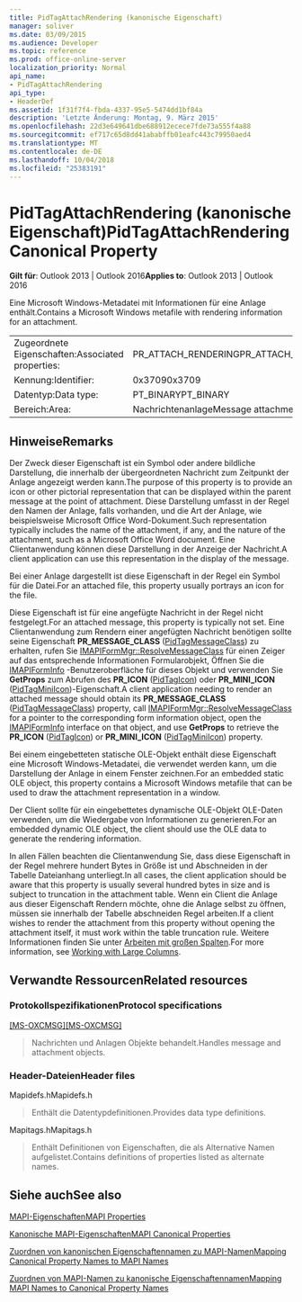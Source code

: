 ```yaml
---
title: PidTagAttachRendering (kanonische Eigenschaft)
manager: soliver
ms.date: 03/09/2015
ms.audience: Developer
ms.topic: reference
ms.prod: office-online-server
localization_priority: Normal
api_name:
- PidTagAttachRendering
api_type:
- HeaderDef
ms.assetid: 1f31f7f4-fbda-4337-95e5-5474dd1bf84a
description: 'Letzte Änderung: Montag, 9. März 2015'
ms.openlocfilehash: 22d3e649641dbe688912ecece7fde73a555f4a88
ms.sourcegitcommit: ef717c65d8dd41ababffb01eafc443c79950aed4
ms.translationtype: MT
ms.contentlocale: de-DE
ms.lasthandoff: 10/04/2018
ms.locfileid: "25383191"
---
```

# <a name="pidtagattachrendering-canonical-property"></a><span data-ttu-id="18ee3-103">PidTagAttachRendering (kanonische Eigenschaft)</span><span class="sxs-lookup"><span data-stu-id="18ee3-103">PidTagAttachRendering Canonical Property</span></span>

  
  
<span data-ttu-id="18ee3-104">**Gilt für**: Outlook 2013 | Outlook 2016</span><span class="sxs-lookup"><span data-stu-id="18ee3-104">**Applies to**: Outlook 2013 | Outlook 2016</span></span> 
  
<span data-ttu-id="18ee3-105">Eine Microsoft Windows-Metadatei mit Informationen für eine Anlage enthält.</span><span class="sxs-lookup"><span data-stu-id="18ee3-105">Contains a Microsoft Windows metafile with rendering information for an attachment.</span></span> 
  
|||
|:-----|:-----|
|<span data-ttu-id="18ee3-106">Zugeordnete Eigenschaften:</span><span class="sxs-lookup"><span data-stu-id="18ee3-106">Associated properties:</span></span>  <br/> |<span data-ttu-id="18ee3-107">PR_ATTACH_RENDERING</span><span class="sxs-lookup"><span data-stu-id="18ee3-107">PR_ATTACH_RENDERING</span></span>  <br/> |
|<span data-ttu-id="18ee3-108">Kennung:</span><span class="sxs-lookup"><span data-stu-id="18ee3-108">Identifier:</span></span>  <br/> |<span data-ttu-id="18ee3-109">0x3709</span><span class="sxs-lookup"><span data-stu-id="18ee3-109">0x3709</span></span>  <br/> |
|<span data-ttu-id="18ee3-110">Datentyp:</span><span class="sxs-lookup"><span data-stu-id="18ee3-110">Data type:</span></span>  <br/> |<span data-ttu-id="18ee3-111">PT_BINARY</span><span class="sxs-lookup"><span data-stu-id="18ee3-111">PT_BINARY</span></span>  <br/> |
|<span data-ttu-id="18ee3-112">Bereich:</span><span class="sxs-lookup"><span data-stu-id="18ee3-112">Area:</span></span>  <br/> |<span data-ttu-id="18ee3-113">Nachrichtenanlage</span><span class="sxs-lookup"><span data-stu-id="18ee3-113">Message attachment</span></span>  <br/> |
   
## <a name="remarks"></a><span data-ttu-id="18ee3-114">Hinweise</span><span class="sxs-lookup"><span data-stu-id="18ee3-114">Remarks</span></span>

<span data-ttu-id="18ee3-115">Der Zweck dieser Eigenschaft ist ein Symbol oder andere bildliche Darstellung, die innerhalb der übergeordneten Nachricht zum Zeitpunkt der Anlage angezeigt werden kann.</span><span class="sxs-lookup"><span data-stu-id="18ee3-115">The purpose of this property is to provide an icon or other pictorial representation that can be displayed within the parent message at the point of attachment.</span></span> <span data-ttu-id="18ee3-116">Diese Darstellung umfasst in der Regel den Namen der Anlage, falls vorhanden, und die Art der Anlage, wie beispielsweise Microsoft Office Word-Dokument.</span><span class="sxs-lookup"><span data-stu-id="18ee3-116">Such representation typically includes the name of the attachment, if any, and the nature of the attachment, such as a Microsoft Office Word document.</span></span> <span data-ttu-id="18ee3-117">Eine Clientanwendung können diese Darstellung in der Anzeige der Nachricht.</span><span class="sxs-lookup"><span data-stu-id="18ee3-117">A client application can use this representation in the display of the message.</span></span> 
  
<span data-ttu-id="18ee3-118">Bei einer Anlage dargestellt ist diese Eigenschaft in der Regel ein Symbol für die Datei.</span><span class="sxs-lookup"><span data-stu-id="18ee3-118">For an attached file, this property usually portrays an icon for the file.</span></span> 
  
<span data-ttu-id="18ee3-119">Diese Eigenschaft ist für eine angefügte Nachricht in der Regel nicht festgelegt.</span><span class="sxs-lookup"><span data-stu-id="18ee3-119">For an attached message, this property is typically not set.</span></span> <span data-ttu-id="18ee3-120">Eine Clientanwendung zum Rendern einer angefügten Nachricht benötigen sollte seine Eigenschaft **PR_MESSAGE_CLASS** ([PidTagMessageClass](pidtagmessageclass-canonical-property.md)) zu erhalten, rufen Sie [IMAPIFormMgr::ResolveMessageClass](imapiformmgr-resolvemessageclass.md) für einen Zeiger auf das entsprechende Informationen Formularobjekt, Öffnen Sie die [IMAPIFormInfo](imapiforminfoimapiprop.md) -Benutzeroberfläche für dieses Objekt und verwenden Sie **GetProps** zum Abrufen des **PR_ICON** ([PidTagIcon](pidtagicon-canonical-property.md)) oder **PR_MINI_ICON** ([PidTagMiniIcon](pidtagminiicon-canonical-property.md))-Eigenschaft.</span><span class="sxs-lookup"><span data-stu-id="18ee3-120">A client application needing to render an attached message should obtain its **PR_MESSAGE_CLASS** ([PidTagMessageClass](pidtagmessageclass-canonical-property.md)) property, call [IMAPIFormMgr::ResolveMessageClass](imapiformmgr-resolvemessageclass.md) for a pointer to the corresponding form information object, open the [IMAPIFormInfo](imapiforminfoimapiprop.md) interface on that object, and use **GetProps** to retrieve the **PR_ICON** ([PidTagIcon](pidtagicon-canonical-property.md)) or **PR_MINI_ICON** ([PidTagMiniIcon](pidtagminiicon-canonical-property.md)) property.</span></span> 
  
<span data-ttu-id="18ee3-121">Bei einem eingebetteten statische OLE-Objekt enthält diese Eigenschaft eine Microsoft Windows-Metadatei, die verwendet werden kann, um die Darstellung der Anlage in einem Fenster zeichnen.</span><span class="sxs-lookup"><span data-stu-id="18ee3-121">For an embedded static OLE object, this property contains a Microsoft Windows metafile that can be used to draw the attachment representation in a window.</span></span> 
  
<span data-ttu-id="18ee3-122">Der Client sollte für ein eingebettetes dynamische OLE-Objekt OLE-Daten verwenden, um die Wiedergabe von Informationen zu generieren.</span><span class="sxs-lookup"><span data-stu-id="18ee3-122">For an embedded dynamic OLE object, the client should use the OLE data to generate the rendering information.</span></span> 
  
<span data-ttu-id="18ee3-123">In allen Fällen beachten die Clientanwendung Sie, dass diese Eigenschaft in der Regel mehrere hundert Bytes in Größe ist und Abschneiden in der Tabelle Dateianhang unterliegt.</span><span class="sxs-lookup"><span data-stu-id="18ee3-123">In all cases, the client application should be aware that this property is usually several hundred bytes in size and is subject to truncation in the attachment table.</span></span> <span data-ttu-id="18ee3-124">Wenn ein Client die Anlage aus dieser Eigenschaft Rendern möchte, ohne die Anlage selbst zu öffnen, müssen sie innerhalb der Tabelle abschneiden Regel arbeiten.</span><span class="sxs-lookup"><span data-stu-id="18ee3-124">If a client wishes to render the attachment from this property without opening the attachment itself, it must work within the table truncation rule.</span></span> <span data-ttu-id="18ee3-125">Weitere Informationen finden Sie unter [Arbeiten mit großen Spalten](working-with-large-columns.md).</span><span class="sxs-lookup"><span data-stu-id="18ee3-125">For more information, see [Working with Large Columns](working-with-large-columns.md).</span></span> 
  
## <a name="related-resources"></a><span data-ttu-id="18ee3-126">Verwandte Ressourcen</span><span class="sxs-lookup"><span data-stu-id="18ee3-126">Related resources</span></span>

### <a name="protocol-specifications"></a><span data-ttu-id="18ee3-127">Protokollspezifikationen</span><span class="sxs-lookup"><span data-stu-id="18ee3-127">Protocol specifications</span></span>

<span data-ttu-id="18ee3-128">[[MS-OXCMSG]](https://msdn.microsoft.com/library/7fd7ec40-deec-4c06-9493-1bc06b349682%28Office.15%29.aspx)</span><span class="sxs-lookup"><span data-stu-id="18ee3-128">[[MS-OXCMSG]](https://msdn.microsoft.com/library/7fd7ec40-deec-4c06-9493-1bc06b349682%28Office.15%29.aspx)</span></span>
  
> <span data-ttu-id="18ee3-129">Nachrichten und Anlagen Objekte behandelt.</span><span class="sxs-lookup"><span data-stu-id="18ee3-129">Handles message and attachment objects.</span></span>
    
### <a name="header-files"></a><span data-ttu-id="18ee3-130">Header-Dateien</span><span class="sxs-lookup"><span data-stu-id="18ee3-130">Header files</span></span>

<span data-ttu-id="18ee3-131">Mapidefs.h</span><span class="sxs-lookup"><span data-stu-id="18ee3-131">Mapidefs.h</span></span>
  
> <span data-ttu-id="18ee3-132">Enthält die Datentypdefinitionen.</span><span class="sxs-lookup"><span data-stu-id="18ee3-132">Provides data type definitions.</span></span>
    
<span data-ttu-id="18ee3-133">Mapitags.h</span><span class="sxs-lookup"><span data-stu-id="18ee3-133">Mapitags.h</span></span>
  
> <span data-ttu-id="18ee3-134">Enthält Definitionen von Eigenschaften, die als Alternative Namen aufgelistet.</span><span class="sxs-lookup"><span data-stu-id="18ee3-134">Contains definitions of properties listed as alternate names.</span></span>
    
## <a name="see-also"></a><span data-ttu-id="18ee3-135">Siehe auch</span><span class="sxs-lookup"><span data-stu-id="18ee3-135">See also</span></span>



[<span data-ttu-id="18ee3-136">MAPI-Eigenschaften</span><span class="sxs-lookup"><span data-stu-id="18ee3-136">MAPI Properties</span></span>](mapi-properties.md)
  
[<span data-ttu-id="18ee3-137">Kanonische MAPI-Eigenschaften</span><span class="sxs-lookup"><span data-stu-id="18ee3-137">MAPI Canonical Properties</span></span>](mapi-canonical-properties.md)
  
[<span data-ttu-id="18ee3-138">Zuordnen von kanonischen Eigenschaftennamen zu MAPI-Namen</span><span class="sxs-lookup"><span data-stu-id="18ee3-138">Mapping Canonical Property Names to MAPI Names</span></span>](mapping-canonical-property-names-to-mapi-names.md)
  
[<span data-ttu-id="18ee3-139">Zuordnen von MAPI-Namen zu kanonische Eigenschaftennamen</span><span class="sxs-lookup"><span data-stu-id="18ee3-139">Mapping MAPI Names to Canonical Property Names</span></span>](mapping-mapi-names-to-canonical-property-names.md)

